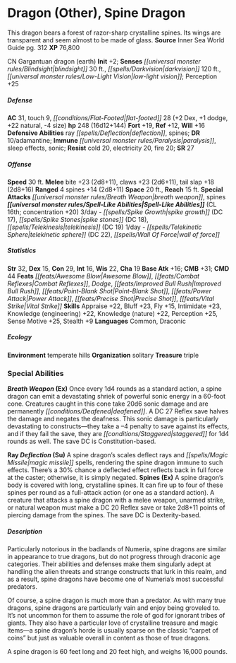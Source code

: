 ﻿---
cssclass: [monsters]
title1: Dragon (Other), Spine Dragon
desc_short: This dragon bears a forest of razor-sharp crystalline spines. Its wings
  are transparent and seem almost to be made of glass.
title2: Spine Dragon
CR: 16
sources:
- name: Inner Sea World Guide
  page: 312
  link: http://paizo.com/store/games/roleplayingGames/p/pathfinderRPG/paizo/pathfinderChronicles/v5748btpy8ief
XP: 76800
alignment: CN
size: Gargantuan
type: dragon
subtypes:
- earth
initiative:
  bonus: 2
senses:
  blindsight: 30
  darkvision: 120
  low-light vision: true
AC:
  AC: 31
  touch: 9
  flat_footed: 28
  components:
    dex: 2
    dodge: 1
    natural: 22
    size: -4
HP:
  HP: 248
  long: 16d12+144
saves:
  fort: 19
  ref: 12
  will: 16
defensive_abilities:
- ray deflection
- spines
DR:
- amount: 10
  weakness: adamantine
immunities:
- paralysis
- sleep effects
- sonic
resistances:
  cold: 20
  electricity: 20
  fire: 20
SR: 27
speeds:
  base: 30
attacks:
  melee:
  - - text: bite +23 (2d8+11)
      entries:
      - - damage: 2d8+11
      attack: bite
      bonus:
      - 23
    - text: claws +23 (2d6+11)
      entries:
      - - damage: 2d6+11
      attack: claws
      bonus:
      - 23
    - text: tail slap +18 (2d8+16)
      entries:
      - - damage: 2d8+16
      attack: tail slap
      bonus:
      - 18
  ranged:
  - - text: 4 spines +14 (2d8+11)
      entries:
      - - damage: 2d8+11
      count: 4
      attack: spines
      bonus:
      - 14
  special:
  - breath weapon
  - spines
space: 20
reach: 15
spell_like_abilities:
  entries:
  - name: spike growth
    source: default
    freq: 3/day
    DC: 17
  - name: spike stones
    source: default
    freq: 3/day
    DC: 18
  - name: telekinesis
    source: default
    freq: 3/day
    DC: 19
  - name: telekinetic sphere
    source: default
    freq: 1/day
    DC: 22
  - name: wall of force
    source: default
    freq: 1/day
  sources:
  - name: default
    CL: 16
    concentration: 20
ability_scores:
  STR: 32
  DEX: 15
  CON: 29
  INT: 16
  WIS: 22
  CHA: 19
BAB: 16
CMB: 31
CMD: 44
feats:
- name: Awesome Blow
- name: Combat Reflexes
- name: Dodge
- name: Improved Bull Rush
- name: Point-Blank Shot
- name: Power Attack
- name: Precise Shot
- name: Vital Strike
skills:
  Appraise: 22
  Bluff: 23
  Fly: 15
  Intimidate: 23
  Knowledge (engineering): 22
  Knowledge (nature): 22
  Perception: 25
  Sense Motive: 25
  Stealth: 9
languages:
- Common
- Draconic
ecology:
  environment: temperate hills
  organization: solitary
  treasure_type: triple
special_abilities:
  Breath Weapon (Ex): Once every 1d4 rounds as a standard action, a spine dragon can
    emit a devastating shriek of powerful sonic energy in a 60-foot cone. Creatures
    caught in this cone take 20d6 sonic damage and are permanently deafened. A DC
    27 Reflex save halves the damage and negates the deafness. This sonic damage is
    particularly devastating to constructs-they take a -4 penalty to save against
    its effects, and if they fail the save, they are staggered for 1d4 rounds as well.
    The save DC is Constitution-based.
  Ray Deflection (Su): A spine dragon's scales deflect rays and magic missile spells,
    rendering the spine dragon immune to such effects. There's a 30% chance a deflected
    effect reflects back in full force at the caster; otherwise, it is simply negated.
  Spines (Ex): A spine dragon's body is covered with long, crystalline spines. It
    can fire up to four of these spines per round as a full-attack action (or one
    as a standard action). A creature that attacks a spine dragon with a melee weapon,
    unarmed strike, or natural weapon must make a DC 20 Reflex save or take 2d8+11
    points of piercing damage from the spines. The save DC is Dexterity-based.
desc_long: |-
  Particularly notorious in the badlands of Numeria, spine dragons are similar in appearance to true dragons, but do not progress through draconic age categories. Their abilities and defenses make them singularly adept at handling the alien threats and strange constructs that lurk in this realm, and as a result, spine dragons have become one of Numeria's most successful predators.

  Of course, a spine dragon is much more than a predator. As with many true dragons, spine dragons are particularly vain and enjoy being groveled to. It's not uncommon for them to assume the role of god for ignorant tribes of giants. They also have a particular love of crystalline treasure and magic items-a spine dragon's horde is usually sparse on the classic “carpet of coins” but just as valuable overall in content as those of true dragons.

  A spine dragon is 60 feet long and 20 feet high, and weighs 16,000 pounds.

---

# Dragon (Other), Spine Dragon
This dragon bears a forest of razor-sharp crystalline spines. Its wings are transparent and seem almost to be made of glass.
**Source** Inner Sea World Guide pg. 312
**XP** 76,800

CN Gargantuan dragon (earth)
**Init** +2; **Senses** _[[universal monster rules/Blindsight|blindsight]]_ 30 ft., _[[spells/Darkvision|darkvision]]_ 120 ft., _[[universal monster rules/Low-Light Vision|low-light vision]]_; Perception +25

##### Defense

**AC** 31, touch 9, _[[conditions/Flat-Footed|flat-footed]]_ 28 (+2 Dex, +1 dodge, +22 natural, -4 size)
**hp** 248 (16d12+144)
**Fort** +19, **Ref** +12, **Will** +16
**Defensive Abilities** ray _[[spells/Deflection|deflection]]_, spines; **DR** 10/adamantine; **Immune** _[[universal monster rules/Paralysis|paralysis]]_, sleep effects, sonic; **Resist** cold 20, electricity 20, fire 20; **SR** 27

##### Offense
**Speed** 30 ft.
**Melee** bite +23 (2d8+11), claws +23 (2d6+11), tail slap +18 (2d8+16)
**Ranged** 4 spines +14 (2d8+11)
**Space** 20 ft., **Reach** 15 ft.
**Special Attacks** _[[universal monster rules/Breath Weapon|breath weapon]]_, spines
**_[[universal monster rules/Spell-Like Abilities|Spell-Like Abilities]]_** (CL 16th; concentration +20)
3/day - _[[spells/Spike Growth|spike growth]]_ (DC 17), _[[spells/Spike Stones|spike stones]]_ (DC 18), _[[spells/Telekinesis|telekinesis]]_ (DC 19)
1/day - _[[spells/Telekinetic Sphere|telekinetic sphere]]_ (DC 22), _[[spells/Wall Of Force|wall of force]]_

##### Statistics
**Str** 32, **Dex** 15, **Con** 29, **Int** 16, **Wis** 22, **Cha** 19
**Base Atk** +16; **CMB** +31; **CMD** 44
**Feats** _[[feats/Awesome Blow|Awesome Blow]]_, _[[feats/Combat Reflexes|Combat Reflexes]]_, _Dodge_, _[[feats/Improved Bull Rush|Improved Bull Rush]]_, _[[feats/Point-Blank Shot|Point-Blank Shot]]_, _[[feats/Power Attack|Power Attack]]_, _[[feats/Precise Shot|Precise Shot]]_, _[[feats/Vital Strike|Vital Strike]]_
**Skills** Appraise +22, Bluff +23, Fly +15, Intimidate +23, Knowledge (engineering) +22, Knowledge (nature) +22, Perception +25, Sense Motive +25, Stealth +9
**Languages** Common, Draconic

##### Ecology

**Environment** temperate hills
**Organization** solitary
**Treasure** triple

### Special Abilities

**_Breath Weapon_ (Ex)** Once every 1d4 rounds as a standard action, a spine dragon can emit a devastating shriek of powerful sonic energy in a 60-foot cone. Creatures caught in this cone take 20d6 sonic damage and are permanently _[[conditions/Deafened|deafened]]_. A DC 27 Reflex save halves the damage and negates the deafness. This sonic damage is particularly devastating to constructs—they take a –4 penalty to save against its effects, and if they fail the save, they are _[[conditions/Staggered|staggered]]_ for 1d4 rounds as well. The save DC is Constitution-based.

**Ray _Deflection_ (Su)** A spine dragon’s scales deflect rays and _[[spells/Magic Missile|magic missile]]_ spells, rendering the spine dragon immune to such effects. There’s a 30% chance a deflected effect reflects back in full force at the caster; otherwise, it is simply negated.
**Spines (Ex)** A spine dragon’s body is covered with long, crystalline spines. It can fire up to four of these spines per round as a full-attack action (or one as a standard action). A creature that attacks a spine dragon with a melee weapon, unarmed strike, or natural weapon must make a DC 20 Reflex save or take 2d8+11 points of piercing damage from the spines. The save DC is Dexterity-based.

##### Description

Particularly notorious in the badlands of Numeria, spine dragons are similar in appearance to true dragons, but do not progress through draconic age categories. Their abilities and defenses make them singularly adept at handling the alien threats and strange constructs that lurk in this realm, and as a result, spine dragons have become one of Numeria’s most successful predators.

Of course, a spine dragon is much more than a predator. As with many true dragons, spine dragons are particularly vain and enjoy being groveled to. It’s not uncommon for them to assume the role of god for ignorant tribes of giants. They also have a particular love of crystalline treasure and magic items—a spine dragon’s horde is usually sparse on the classic “carpet of coins” but just as valuable overall in content as those of true dragons.

A spine dragon is 60 feet long and 20 feet high, and weighs 16,000 pounds.